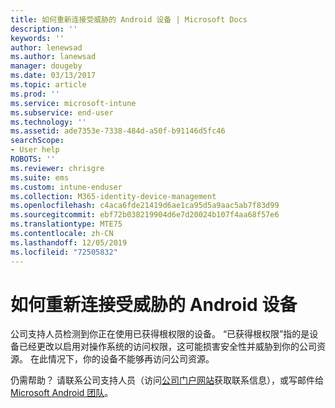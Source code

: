 ```yaml
---
title: 如何重新连接受威胁的 Android 设备 | Microsoft Docs
description: ''
keywords: ''
author: lenewsad
ms.author: lanewsad
manager: dougeby
ms.date: 03/13/2017
ms.topic: article
ms.prod: ''
ms.service: microsoft-intune
ms.subservice: end-user
ms.technology: ''
ms.assetid: ade7353e-7338-484d-a50f-b91146d5fc46
searchScope:
- User help
ROBOTS: ''
ms.reviewer: chrisgre
ms.suite: ems
ms.custom: intune-enduser
ms.collection: M365-identity-device-management
ms.openlocfilehash: c4aca6fde21419d6ae1ca95d5a9aac5ab7f83d99
ms.sourcegitcommit: ebf72b038219904d6e7d20024b107f4aa68f57e6
ms.translationtype: MTE75
ms.contentlocale: zh-CN
ms.lasthandoff: 12/05/2019
ms.locfileid: "72505832"
---
```

# <a name="how-to-reconnect-a-compromised-android-device"></a>如何重新连接受威胁的 Android 设备

公司支持人员检测到你正在使用已获得根权限的设备。 “已获得根权限”指的是设备已经更改以启用对操作系统的访问权限，这可能损害安全性并威胁到你的公司资源。 在此情况下，你的设备不能够再访问公司资源。

仍需帮助？ 请联系公司支持人员（访问[公司门户网站](https://go.microsoft.com/fwlink/?linkid=2010980)获取联系信息），或写邮件给 <a href="mailto:wintunedroidfbk@microsoft.com?subject=I'm having trouble with a rooted device&body=Describe the issue you're experiencing here.">Microsoft Android 团队</a>。
